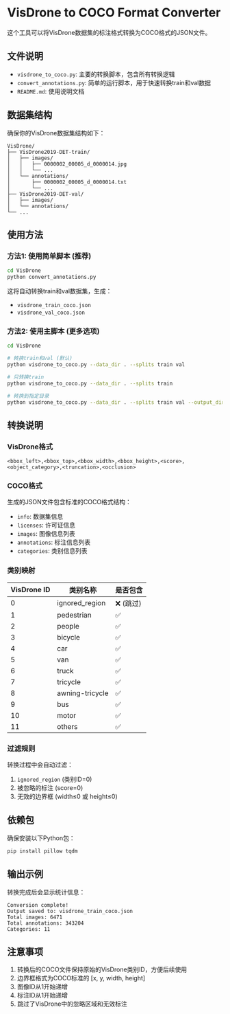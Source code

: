 # VisDrone to COCO Format Converter

这个工具可以将VisDrone数据集的标注格式转换为COCO格式的JSON文件。

## 文件说明

- `visdrone_to_coco.py`: 主要的转换脚本，包含所有转换逻辑
- `convert_annotations.py`: 简单的运行脚本，用于快速转换train和val数据
- `README.md`: 使用说明文档

## 数据集结构

确保你的VisDrone数据集结构如下：

```
VisDrone/
├── VisDrone2019-DET-train/
│   ├── images/
│   │   ├── 0000002_00005_d_0000014.jpg
│   │   └── ...
│   └── annotations/
│       ├── 0000002_00005_d_0000014.txt
│       └── ...
├── VisDrone2019-DET-val/
│   ├── images/
│   └── annotations/
└── ...
```

## 使用方法

### 方法1: 使用简单脚本 (推荐)

```bash
cd VisDrone
python convert_annotations.py
```

这将自动转换train和val数据集，生成：
- `visdrone_train_coco.json`
- `visdrone_val_coco.json`

### 方法2: 使用主脚本 (更多选项)

```bash
cd VisDrone

# 转换train和val (默认)
python visdrone_to_coco.py --data_dir . --splits train val

# 只转换train
python visdrone_to_coco.py --data_dir . --splits train

# 转换到指定目录
python visdrone_to_coco.py --data_dir . --splits train val --output_dir ./coco_annotations
```

## 转换说明

### VisDrone格式
```
<bbox_left>,<bbox_top>,<bbox_width>,<bbox_height>,<score>,<object_category>,<truncation>,<occlusion>
```

### COCO格式
生成的JSON文件包含标准的COCO格式结构：
- `info`: 数据集信息
- `licenses`: 许可证信息
- `images`: 图像信息列表
- `annotations`: 标注信息列表
- `categories`: 类别信息列表

### 类别映射

| VisDrone ID | 类别名称 | 是否包含 |
|------------|---------|----------|
| 0 | ignored_region | ❌ (跳过) |
| 1 | pedestrian | ✅ |
| 2 | people | ✅ |
| 3 | bicycle | ✅ |
| 4 | car | ✅ |
| 5 | van | ✅ |
| 6 | truck | ✅ |
| 7 | tricycle | ✅ |
| 8 | awning-tricycle | ✅ |
| 9 | bus | ✅ |
| 10 | motor | ✅ |
| 11 | others | ✅ |

### 过滤规则

转换过程中会自动过滤：
1. `ignored_region` (类别ID=0)
2. 被忽略的标注 (score=0)
3. 无效的边界框 (width≤0 或 height≤0)

## 依赖包

确保安装以下Python包：

```bash
pip install pillow tqdm
```

## 输出示例

转换完成后会显示统计信息：
```
Conversion complete!
Output saved to: visdrone_train_coco.json
Total images: 6471
Total annotations: 343204
Categories: 11
```

## 注意事项

1. 转换后的COCO文件保持原始的VisDrone类别ID，方便后续使用
2. 边界框格式为COCO标准的 [x, y, width, height]
3. 图像ID从1开始递增
4. 标注ID从1开始递增
5. 跳过了VisDrone中的忽略区域和无效标注 